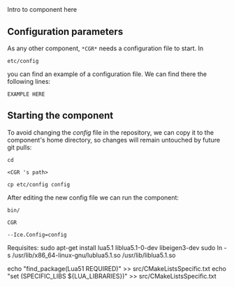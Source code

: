 ```
```
#
``` CGR
```
Intro to component here


## Configuration parameters
As any other component,
``` *CGR* ```
needs a configuration file to start. In

    etc/config

you can find an example of a configuration file. We can find there the following lines:

    EXAMPLE HERE

    
## Starting the component
To avoid changing the *config* file in the repository, we can copy it to the component's home directory, so changes will remain untouched by future git pulls:

    cd

``` <CGR 's path> ```

    cp etc/config config
    
After editing the new config file we can run the component:

    bin/

```CGR ```

    --Ice.Config=config



Requisites:
 sudo apt-get install lua5.1 liblua5.1-0-dev libeigen3-dev
 sudo ln -s /usr/lib/x86_64-linux-gnu/lublua5.1.so /usr/lib/liblua5.1.so 
 	
 echo "find_package(Lua51 REQUIRED)" >> src/CMakeListsSpecific.txt
 echo "set (SPECIFIC_LIBS ${LUA_LIBRARIES})" >> src/CMakeListsSpecific.txt
